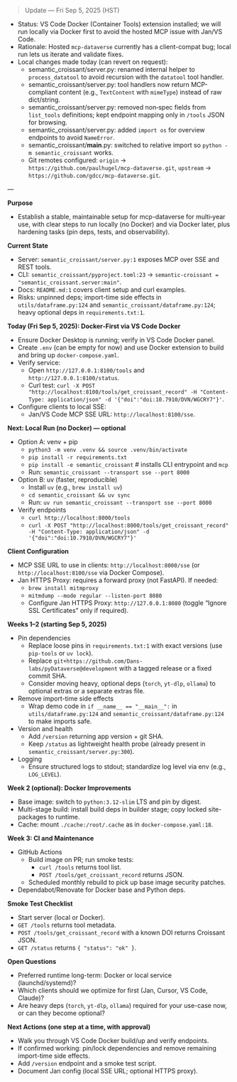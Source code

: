 > Update — Fri Sep 5, 2025 (HST)

- Status: VS Code Docker (Container Tools) extension installed; we will run locally via Docker first to avoid the hosted MCP issue with Jan/VS Code.
- Rationale: Hosted `mcp-dataverse` currently has a client-compat bug; local run lets us iterate and validate fixes.
- Local changes made today (can revert on request):
  - semantic_croissant/server.py: renamed internal helper to `process_datatool` to avoid recursion with the `datatool` tool handler.
  - semantic_croissant/server.py: tool handlers now return MCP-compliant content (e.g., `TextContent` with `mimeType`) instead of raw dict/string.
  - semantic_croissant/server.py: removed non‑spec fields from `list_tools` definitions; kept endpoint mapping only in `/tools` JSON for browsing.
  - semantic_croissant/server.py: added `import os` for overview endpoints to avoid `NameError`.
  - semantic_croissant/__main__.py: switched to relative import so `python -m semantic_croissant` works.
  - Git remotes configured: `origin` → `https://github.com/paulhugel/mcp-dataverse.git`, `upstream` → `https://github.com/gdcc/mcp-dataverse.git`.

—

**Purpose**
- Establish a stable, maintainable setup for mcp-dataverse for multi‑year use, with clear steps to run locally (no Docker) and via Docker later, plus hardening tasks (pin deps, tests, and observability).

**Current State**
- Server: `semantic_croissant/server.py:1` exposes MCP over SSE and REST tools.
- CLI: `semantic_croissant/pyproject.toml:23` → `semantic-croissant = "semantic_croissant.server:main"`.
- Docs: `README.md:1` covers client setup and curl examples.
- Risks: unpinned deps; import-time side effects in `utils/dataframe.py:124` and `semantic_croissant/dataframe.py:124`; heavy optional deps in `requirements.txt:1`.

**Today (Fri Sep 5, 2025): Docker‑First via VS Code Docker**
- Ensure Docker Desktop is running; verify in VS Code Docker panel.
- Create `.env` (can be empty for now) and use Docker extension to build and bring up `docker-compose.yaml`.
- Verify service:
  - Open `http://127.0.0.1:8100/tools` and `http://127.0.0.1:8100/status`.
  - Curl test: `curl -X POST "http://localhost:8100/tools/get_croissant_record" -H "Content-Type: application/json" -d '{"doi":"doi:10.7910/DVN/WGCRY7"}'`.
- Configure clients to local SSE:
  - Jan/VS Code MCP SSE URL: `http://localhost:8100/sse`.

**Next: Local Run (no Docker) — optional**
- Option A: venv + pip
  - `python3 -m venv .venv && source .venv/bin/activate`
  - `pip install -r requirements.txt`
  - `pip install -e semantic_croissant`  # installs CLI entrypoint and `mcp`
  - Run: `semantic_croissant --transport sse --port 8000`
- Option B: uv (faster, reproducible)
  - Install `uv` (e.g., `brew install uv`)
  - `cd semantic_croissant && uv sync`
  - Run: `uv run semantic_croissant --transport sse --port 8000`
- Verify endpoints
  - `curl http://localhost:8000/tools`
  - `curl -X POST "http://localhost:8000/tools/get_croissant_record" -H "Content-Type: application/json" -d '{"doi":"doi:10.7910/DVN/WGCRY7"}'`

**Client Configuration**
- MCP SSE URL to use in clients: `http://localhost:8000/sse` (or `http://localhost:8100/sse` via Docker Compose).
- Jan HTTPS Proxy: requires a forward proxy (not FastAPI). If needed:
  - `brew install mitmproxy`
  - `mitmdump --mode regular --listen-port 8080`
  - Configure Jan HTTPS Proxy: `http://127.0.0.1:8080` (toggle “Ignore SSL Certificates” only if required).

**Weeks 1–2 (starting Sep 5, 2025)**
- Pin dependencies
  - Replace loose pins in `requirements.txt:1` with exact versions (use `pip-tools` or `uv lock`).
  - Replace `git+https://github.com/Dans-labs/pyDataverse@development` with a tagged release or a fixed commit SHA.
  - Consider moving heavy, optional deps (`torch`, `yt-dlp`, `ollama`) to optional extras or a separate extras file.
- Remove import-time side effects
  - Wrap demo code in `if __name__ == "__main__":` in `utils/dataframe.py:124` and `semantic_croissant/dataframe.py:124` to make imports safe.
- Version and health
  - Add `/version` returning app version + git SHA.
  - Keep `/status` as lightweight health probe (already present in `semantic_croissant/server.py:300`).
- Logging
  - Ensure structured logs to stdout; standardize log level via env (e.g., `LOG_LEVEL`).

**Week 2 (optional): Docker Improvements**
- Base image: switch to `python:3.12-slim` LTS and pin by digest.
- Multi-stage build: install build deps in builder stage; copy locked site-packages to runtime.
- Cache: mount `./cache:/root/.cache` as in `docker-compose.yaml:18`.

**Week 3: CI and Maintenance**
- GitHub Actions
  - Build image on PR; run smoke tests:
    - `curl /tools` returns tool list.
    - `POST /tools/get_croissant_record` returns JSON.
  - Scheduled monthly rebuild to pick up base image security patches.
- Dependabot/Renovate for Docker base and Python deps.

**Smoke Test Checklist**
- Start server (local or Docker).
- `GET /tools` returns tool metadata.
- `POST /tools/get_croissant_record` with a known DOI returns Croissant JSON.
- `GET /status` returns `{ "status": "ok" }`.

**Open Questions**
- Preferred runtime long-term: Docker or local service (launchd/systemd)?
- Which clients should we optimize for first (Jan, Cursor, VS Code, Claude)?
- Are heavy deps (`torch`, `yt-dlp`, `ollama`) required for your use-case now, or can they become optional?

**Next Actions (one step at a time, with approval)**
- Walk you through VS Code Docker build/up and verify endpoints.
- If confirmed working: pin/lock dependencies and remove remaining import-time side effects.
- Add `/version` endpoint and a smoke test script.
- Document Jan config (local SSE URL; optional HTTPS proxy).
